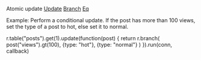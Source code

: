 Atomic update
[Update](http://rethinkdb.com/api/javascript/update/)
[Branch](http://rethinkdb.com/api/javascript/branch/)
[Eq](http://rethinkdb.com/api/javascript/eq/)

Example: Perform a conditional update.
If the post has more than 100 views, set the type of a post to hot, else set it to normal.

r.table("posts").get(1).update(function(post) {
    return r.branch(
        post("views").gt(100),
        {type: "hot"},
        {type: "normal"}
    )
}).run(conn, callback)
